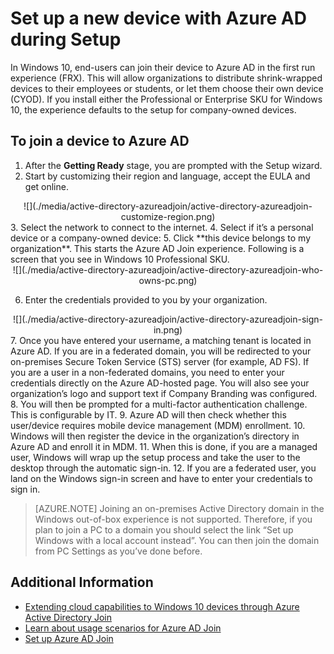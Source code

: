 <properties 
	pageTitle="Set up a new device with Azure AD during Setup| Windows Azure" 
	description="A topic that explains how users can set up Azure AD Join during their first run experience." 
	services="active-directory" 
	documentationCenter="" 
	authors="femila" 
	manager="stevenpo" 
	editor=""/>

<tags
	ms.service="active-directory"
	ms.date="08/02/2015"
	wacn.date=""/>

# Set up a new device with Azure AD during Setup

In Windows 10, end-users can join their device to Azure AD in the first run experience (FRX). This will allow organizations to distribute shrink-wrapped devices to their employees or students, or let them choose their own device (CYOD).
If you install either the Professional or Enterprise SKU for Windows 10, the experience defaults to the setup for company-owned devices.

To join a device to Azure AD
-----------------------------------------------------------------------

1. After the **Getting Ready** stage, you are prompted with the Setup wizard.
2. Start by customizing their region and language, accept the EULA and get online.
<center>
![](./media/active-directory-azureadjoin/active-directory-azureadjoin-customize-region.png) </center> 
3. Select the network to connect to the internet.
4. Select if it’s a personal device or a company-owned device:
5. Click **this device belongs to my organization**. This starts the Azure AD Join experience. Following is a screen that you see in Windows 10 Professional SKU. 
<center>
![](./media/active-directory-azureadjoin/active-directory-azureadjoin-who-owns-pc.png) </center>

6.	Enter the credentials provided to you by your organization.
<center>
![](./media/active-directory-azureadjoin/active-directory-azureadjoin-sign-in.png) </center> 
7.	Once you have entered your username, a matching tenant is located in Azure AD. If you are in a federated domain, you will be redirected to your on-premises Secure Token Service (STS) server (for example, AD FS). If you are a user in a non-federated domains, you need to enter your credentials directly on the Azure AD-hosted page. You will also see your organization’s logo and support text if Company Branding was configured.
8.	You will then be prompted for a multi-factor authentication challenge. This is configurable by IT.
9.	Azure AD will then check whether this user/device requires mobile device management (MDM) enrollment. 
10.	Windows will then register the device in the organization’s directory in Azure AD and enroll it in MDM.
11.	When this is done, if you are a managed user, Windows will wrap up the setup process and take the user to the desktop through the automatic sign-in.
12.	If you are a federated user, you land on the Windows sign-in screen and have to enter your credentials to sign in.

> [AZURE.NOTE] Joining an on-premises Active Directory domain in the Windows out-of-box experience is not supported. Therefore, if you plan to join a PC to a domain you should select the link “Set up Windows with a local account instead”. You can then join the domain from PC Settings as you’ve done before.

## Additional Information
* [Extending cloud capabilities to Windows 10 devices through Azure Active Directory Join](/documentation/articles/active-directory-azureadjoin-overview)
* [Learn about usage scenarios for Azure AD Join](/documentation/articles/active-directory-azureadjoin-deployment-aadjoindirect)
* [Set up Azure AD Join](/documentation/articles/active-directory-azureadjoin-setup)


